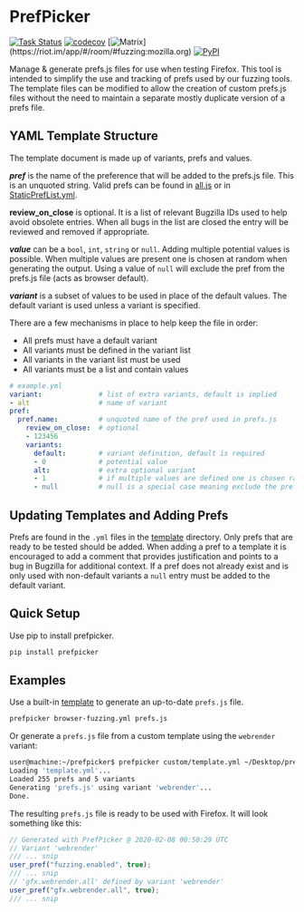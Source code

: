 PrefPicker
==========
[![Task Status](https://community-tc.services.mozilla.com/api/github/v1/repository/MozillaSecurity/prefpicker/master/badge.svg)](https://community-tc.services.mozilla.com/api/github/v1/repository/MozillaSecurity/prefpicker/master/latest)
[![codecov](https://codecov.io/gh/MozillaSecurity/prefpicker/branch/master/graph/badge.svg)](https://codecov.io/gh/MozillaSecurity/prefpicker)
[![Matrix](https://img.shields.io/badge/dynamic/json?color=green&label=chat&query=%24.chunk[%3F(%40.canonical_alias%3D%3D%22%23fuzzing%3Amozilla.org%22)].num_joined_members&suffix=%20users&url=https%3A%2F%2Fmozilla.modular.im%2F_matrix%2Fclient%2Fr0%2FpublicRooms&style=flat&logo=matrix)](https://riot.im/app/#/room/#fuzzing:mozilla.org)
[![PyPI](https://img.shields.io/pypi/v/prefpicker)](https://pypi.org/project/prefpicker)


Manage & generate prefs.js files for use when testing Firefox. This tool is intended to simplify the use and tracking of prefs used by
our fuzzing tools. The template files can be modified to allow the creation of custom prefs.js files without
the need to maintain a separate mostly duplicate version of a prefs file.

YAML Template Structure
-----------------------

The template document is made up of variants, prefs and values.

_**pref**_ is the name of the preference that will be added to the prefs.js file. This is an unquoted string.
Valid prefs can be found in [all.js](https://hg.mozilla.org/mozilla-central/file/tip/modules/libpref/init/all.js) or in [StaticPrefList.yml](https://hg.mozilla.org/mozilla-central/file/tip/modules/libpref/init/StaticPrefList.yaml).

__**review_on_close**__ is optional. It is a list of relevant Bugzilla IDs used to help avoid obsolete entries. When all bugs in the list are closed the entry will be reviewed and removed if appropriate.

_**value**_ can be a `bool`, `int`, `string` or `null`. Adding multiple potential values is possible.
When multiple values are present one is chosen at random when generating the output.
Using a value of `null` will exclude the pref from the prefs.js file (acts as browser default).

_**variant**_ is a subset of values to be used in place of the default values.
The default variant is used unless a variant is specified.

There are a few mechanisms in place to help keep the file in order:
- All prefs must have a default variant
- All variants must be defined in the variant list
- All variants in the variant list must be used
- All variants must be a list and contain values

```yml
# example.yml
variant:              # list of extra variants, default is implied
- alt                 # name of variant
pref:
  pref.name:          # unquoted name of the pref used in prefs.js
    review_on_close:  # optional
    - 123456
    variants:
      default:        # variant definition, default is required
      - 0             # potential value
      alt:            # extra optional variant
      - 1             # if multiple values are defined one is chosen randomly
      - null          # null is a special case meaning exclude the pref
```

Updating Templates and Adding Prefs
-----------------------------------
Prefs are found in the `.yml` files in the [template](/src/prefpicker/templates) directory.
Only prefs that are ready to be tested should be added.
When adding a pref to a template it is encouraged to add a comment that provides justification and points to a bug in Bugzilla for additional context.
If a pref does not already exist and is only used with non-default variants a `null` entry must be added to the default variant.

Quick Setup
-----------

Use pip to install prefpicker.

```bash
pip install prefpicker
```

Examples
--------

Use a built-in [template](/src/prefpicker/templates) to generate an up-to-date `prefs.js` file.

```bash
prefpicker browser-fuzzing.yml prefs.js
```

Or generate a `prefs.js` file from a custom template using the `webrender` variant:

```bash
user@machine:~/prefpicker$ prefpicker custom/template.yml ~/Desktop/prefs.js --variant webrender
Loading 'template.yml'...
Loaded 255 prefs and 5 variants
Generating 'prefs.js' using variant 'webrender'...
Done.
```

The resulting `prefs.js` file is ready to be used with Firefox. It will look something like this:

```js
// Generated with PrefPicker @ 2020-02-08 00:50:29 UTC
// Variant 'webrender'
/// ... snip
user_pref("fuzzing.enabled", true);
/// ... snip
// 'gfx.webrender.all' defined by variant 'webrender'
user_pref("gfx.webrender.all", true);
/// ... snip
```
